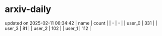 # arxiv-daily
updated on 2025-02-11 06:34:42
| name | count |
| - | - |
| user_0 | 331 |
| user_3 | 81 |
| user_2 | 102 |
| user_1 | 112 |
